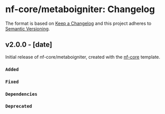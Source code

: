 # nf-core/metaboigniter: Changelog

The format is based on [Keep a Changelog](https://keepachangelog.com/en/1.0.0/)
and this project adheres to [Semantic Versioning](https://semver.org/spec/v2.0.0.html).

## v2.0.0 - [date]

Initial release of nf-core/metaboigniter, created with the [nf-core](https://nf-co.re/) template.

### `Added`

### `Fixed`

### `Dependencies`

### `Deprecated`
